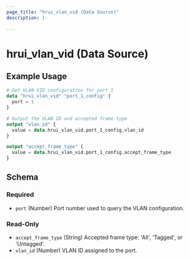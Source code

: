 ```yaml
---
page_title: "hrui_vlan_vid (Data Source)"
description: |-
  
---
```


# hrui_vlan_vid (Data Source)



## Example Usage

```terraform
# Get VLAN VID configuration for port 1
data "hrui_vlan_vid" "port_1_config" {
  port = 1
}

# Output the VLAN ID and accepted frame type
output "vlan_id" {
  value = data.hrui_vlan_vid.port_1_config.vlan_id
}

output "accept_frame_type" {
  value = data.hrui_vlan_vid.port_1_config.accept_frame_type
}
```

<!-- schema generated by tfplugindocs -->
## Schema

### Required

- `port` (Number) Port number used to query the VLAN configuration.

### Read-Only

- `accept_frame_type` (String) Accepted frame type: 'All', 'Tagged', or 'Untagged'.
- `vlan_id` (Number) VLAN ID assigned to the port.


